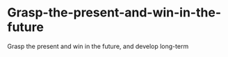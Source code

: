 # Grasp-the-present-and-win-in-the-future
Grasp the present and win in the future, and develop long-term
